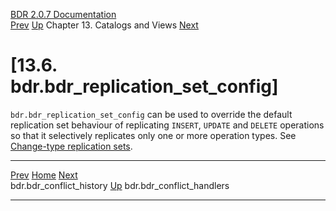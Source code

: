   [BDR 2.0.7 Documentation](README.md)                                                                                                                             
  [Prev](catalog-bdr-conflict-history.md "bdr.bdr_conflict_history")   [Up](catalogs-views.md)    Chapter 13. Catalogs and Views    [Next](catalog-bdr-conflict-handlers.md "bdr.bdr_conflict_handlers")  


# [13.6. bdr.bdr_replication_set_config]

`bdr.bdr_replication_set_config` can be used to override the
default replication set behaviour of replicating `INSERT`,
`UPDATE` and `DELETE` operations so that it
selectively replicates only one or more operation types. See
[Change-type replication sets](replication-sets-changetype.md).



  ---------------------------------------------------------- ------------------------------------------ -----------------------------------------------------------
  [Prev](catalog-bdr-conflict-history.md)       [Home](README.md)        [Next](catalog-bdr-conflict-handlers.md)  
  bdr.bdr_conflict_history                                    [Up](catalogs-views.md)                                    bdr.bdr_conflict_handlers
  ---------------------------------------------------------- ------------------------------------------ -----------------------------------------------------------
